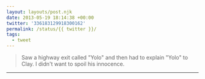 ```yaml
---
layout: layouts/post.njk
date: 2013-05-19 18:14:38 +00:00
twitter: '336183129918300162'
permalink: /status/{{ twitter }}/
tags: 
  - tweet
---
```


> Saw a highway exit called "Yolo" and then had to explain "Yolo" to Clay. I didn't want to spoil his innocence.

---
